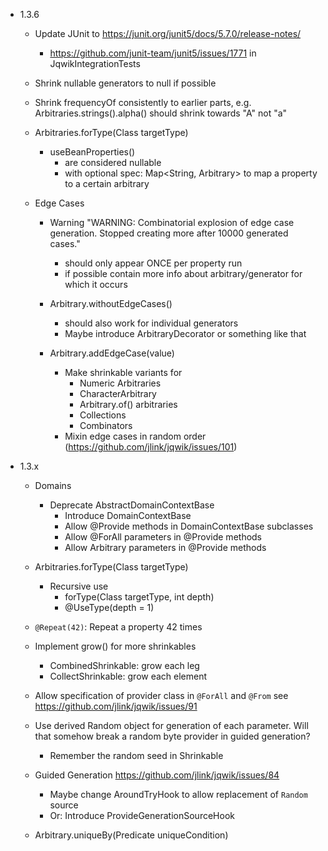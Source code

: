 - 1.3.6

    - Update JUnit to https://junit.org/junit5/docs/5.7.0/release-notes/
    
        - https://github.com/junit-team/junit5/issues/1771 in JqwikIntegrationTests
        
    - Shrink nullable generators to null if possible
    
    - Shrink frequencyOf consistently to earlier parts, e.g.
      Arbitraries.strings().alpha() should shrink towards "A" not "a"
    
    - Arbitraries.forType(Class<T> targetType)
        - useBeanProperties()
            - are considered nullable
            - with optional spec: Map<String, Arbitrary> to map
              a property to a certain arbitrary

    - Edge Cases
    
        - Warning "WARNING: Combinatorial explosion of edge case generation. Stopped creating more after 10000 generated cases."
          - should only appear ONCE per property run
          - if possible contain more info about arbitrary/generator for which it occurs
    
        - Arbitrary.withoutEdgeCases() 
            - should also work for individual generators
            - Maybe introduce ArbitraryDecorator or something like that
        
        - Arbitrary.addEdgeCase(value) 
            - Make shrinkable variants for
                - Numeric Arbitraries
                - CharacterArbitrary
                - Arbitrary.of() arbitraries
                - Collections
                - Combinators
            - Mixin edge cases in random order (https://github.com/jlink/jqwik/issues/101)
    

- 1.3.x

    - Domains
        - Deprecate AbstractDomainContextBase
            - Introduce DomainContextBase
            - Allow @Provide methods in DomainContextBase subclasses
            - Allow @ForAll parameters in @Provide methods
            - Allow Arbitrary<T> parameters in @Provide methods 
    
    - Arbitraries.forType(Class<T> targetType)
        - Recursive use
            - forType(Class<T> targetType, int depth)
            - @UseType(depth = 1)

    - `@Repeat(42)`: Repeat a property 42 times

    - Implement grow() for more shrinkables
        - CombinedShrinkable: grow each leg
        - CollectShrinkable: grow each element

    - Allow specification of provider class in `@ForAll` and `@From`
      see https://github.com/jlink/jqwik/issues/91

    - Use derived Random object for generation of each parameter.
      Will that somehow break a random byte provider in guided generation?
      - Remember the random seed in Shrinkable

    - Guided Generation
      https://github.com/jlink/jqwik/issues/84
      - Maybe change AroundTryHook to allow replacement of `Random` source
      - Or: Introduce ProvideGenerationSourceHook
      
    - Arbitrary.uniqueBy(Predicate<T> uniqueCondition)
    


